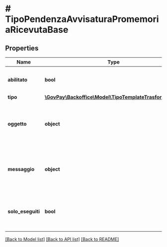 # # TipoPendenzaAvvisaturaPromemoriaRicevutaBase

## Properties

Name | Type | Description | Notes
------------ | ------------- | ------------- | -------------
**abilitato** | **bool** | Indicazione la gestione del promemoria e&#39; abilitata |
**tipo** | [**\GovPay\Backoffice\Model\TipoTemplateTrasformazione**](TipoTemplateTrasformazione.md) |  | [optional]
**oggetto** | **object** | Template di trasformazione da applicare per ottenere l&#39;oggetto da inserire nella email | [optional]
**messaggio** | **object** | Template di trasformazione da applicare per ottenere il messaggio da inserire nella email | [optional]
**solo_eseguiti** | **bool** | Indica se limitare l&#39;invio delle ricevute per i soli pagamenti eseguiti | [optional]

[[Back to Model list]](../../README.md#models) [[Back to API list]](../../README.md#endpoints) [[Back to README]](../../README.md)
